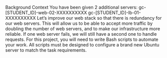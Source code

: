 Background Context
You have been given 2 additional servers:
gc-[STUDENT_ID]-web-02-XXXXXXXXXX
gc-[STUDENT_ID]-lb-01-XXXXXXXXXX
Let’s improve our web stack so that there is redundancy for our web servers. This will allow us to be able to accept more traffic by doubling the number of web servers, and to make our infrastructure more reliable. If one web server fails, we will still have a second one to handle requests.
For this project, you will need to write Bash scripts to automate your work. All scripts must be designed to configure a brand new Ubuntu server to match the task requirements.
